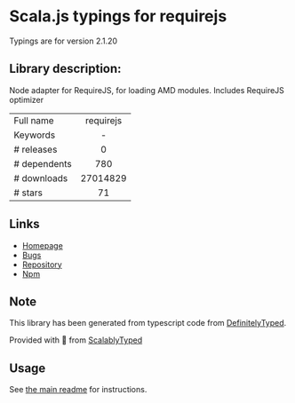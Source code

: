 
# Scala.js typings for requirejs

Typings are for version 2.1.20

## Library description:
Node adapter for RequireJS, for loading AMD modules. Includes RequireJS optimizer

|                    |                 |
| ------------------ | :-------------: |
| Full name          | requirejs |
| Keywords           | - |
| # releases         | 0 |
| # dependents       | 780 |
| # downloads        | 27014829 |
| # stars            | 71 |

## Links
- [Homepage](http://github.com/jrburke/r.js)
- [Bugs](https://github.com/jrburke/r.js/issues)
- [Repository](https://github.com/jrburke/r.js)
- [Npm](https://www.npmjs.com/package/requirejs)
    


## Note
This library has been generated from typescript code from [DefinitelyTyped](https://definitelytyped.org).

Provided with :purple_heart: from [ScalablyTyped](https://github.com/oyvindberg/ScalablyTyped)

## Usage
See [the main readme](../../readme.md) for instructions.


